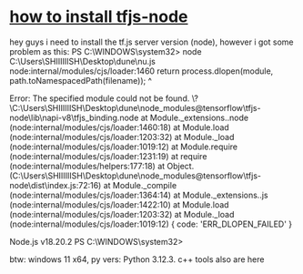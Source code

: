 # [how to install tfjs-node](https://github.com/jaaleng/gitblog/issues/12)

hey guys i need to install the tf.js server version (node), however i got some problem as this:  PS C:\WINDOWS\system32> node C:\Users\SHIIIIIISH\Desktop\dune\nu.js
node:internal/modules/cjs/loader:1460
  return process.dlopen(module, path.toNamespacedPath(filename));
                 ^

Error: The specified module could not be found.
\\?\C:\Users\SHIIIIIISH\Desktop\dune\node_modules\@tensorflow\tfjs-node\lib\napi-v8\tfjs_binding.node
    at Module._extensions..node (node:internal/modules/cjs/loader:1460:18)
    at Module.load (node:internal/modules/cjs/loader:1203:32)
    at Module._load (node:internal/modules/cjs/loader:1019:12)
    at Module.require (node:internal/modules/cjs/loader:1231:19)
    at require (node:internal/modules/helpers:177:18)
    at Object.<anonymous> (C:\Users\SHIIIIIISH\Desktop\dune\node_modules\@tensorflow\tfjs-node\dist\index.js:72:16)
    at Module._compile (node:internal/modules/cjs/loader:1364:14)
    at Module._extensions..js (node:internal/modules/cjs/loader:1422:10)
    at Module.load (node:internal/modules/cjs/loader:1203:32)
    at Module._load (node:internal/modules/cjs/loader:1019:12) {
  code: 'ERR_DLOPEN_FAILED'
}

Node.js v18.20.2
PS C:\WINDOWS\system32>

btw: windows 11 x64, py vers: Python 3.12.3. c++ tools also are here 